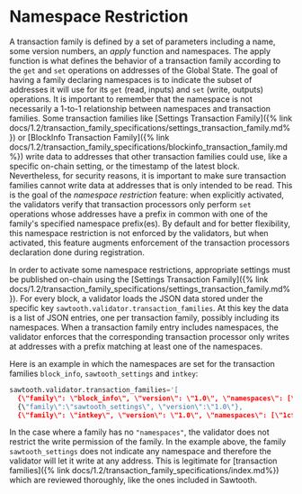 # Namespace Restriction

A transaction family is defined by a set of parameters including a name,
some version numbers, an *apply* function and namespaces. The apply
function is what defines the behavior of a transaction family according
to the `get` and `set` operations on addresses
of the Global State. The goal of having a family declaring namespaces is
to indicate the subset of addresses it will use for its
`get` (read, inputs) and `set` (write, outputs)
operations. It is important to remember that the namespace is not
necessarily a 1-to-1 relationship between namespaces and transaction
families. Some transaction families like [Settings
Transaction Family]({% link docs/1.2/transaction_family_specifications/settings_transaction_family.md%})
or [BlockInfo Transaction
Family]({% link docs/1.2/transaction_family_specifications/blockinfo_transaction_family.md%})
write data to addresses that other transaction
families could use, like a specific on-chain setting, or the timestamp of the
latest block. Nevertheless, for security reasons, it is important to
make sure transaction families cannot write data at addresses that is
only intended to be read. This is the goal of the *namespace
restriction* feature: when explicitly activated, the validators verify
that transaction processors only perform `set` operations
whose addresses have a prefix in common with one of the family's
specified namespace prefix(es). By default and for better flexibility,
this namespace restriction is not enforced by the validators, but when
activated, this feature augments enforcement of the transaction
processors declaration done during registration.

In order to activate some namespace restrictions, appropriate settings
must be published on-chain using the [Settings Transaction Family]({% link
docs/1.2/transaction_family_specifications/settings_transaction_family.md%}).
For every block, a validator loads the JSON data stored under the specific key
`sawtooth.validator.transaction_families`. At this key the data is a list of
JSON entries, one per transaction family, possibly including its namespaces.
When a transaction family entry includes namespaces, the validator enforces that
the corresponding transaction processor only writes at addresses with a prefix
matching at least one of the namespaces.

Here is an example in which the namespaces are set for the transaction
families `block_info`, `sawtooth_settings` and `intkey`:

```python
sawtooth.validator.transaction_families='[
  {\"family\": \"block_info\", \"version\": \"1.0\", \"namespaces\": [\"00b10c\"]},
  {\"family\":\"sawtooth_settings\", \"version\":\"1.0\"},
  {\"family\": \"intkey\", \"version\": \"1.0\", \"namespaces\": [\"1cf126\"]} ]'
```

In the case where a family has no `"namespaces"`, the validator does not
restrict the write permission of the family. In the example above, the
family `sawtooth_settings` does not indicate any namespace
and therefore the validator will let it write at any address. This is
legitimate for [transaction
families]({% link docs/1.2/transaction_family_specifications/index.md%}) which
are reviewed thoroughly, like the ones included in Sawtooth.
